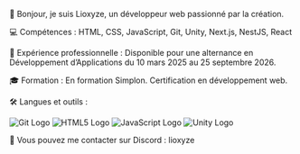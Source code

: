 👋 Bonjour, je suis Lioxyze, un développeur web passionné par la création.

💻 Compétences : HTML, CSS, JavaScript, Git, Unity, Next.js, NestJS, React

🚀 Expérience professionnelle : Disponible pour une alternance en Développement d’Applications du 10 mars 2025 au 25 septembre 2026.

🎓 Formation : En formation Simplon. Certification en développement web.

🛠️ Langues et outils :

![Git Logo](https://github.com/Lioxyze/.github/assets/160881557/638dfb6b-5524-4d96-9753-b7c0908fdb15)
![HTML5 Logo](https://github.com/Lioxyze/.github/assets/160881557/414c24c6-73a9-435b-a31e-8a509c1f18b6)
![JavaScript Logo](https://github.com/Lioxyze/.github/assets/160881557/8c0043c8-df87-4a9c-a33a-b5574db74ac9)
![Unity Logo](https://github.com/Lioxyze/.github/assets/160881557/97bdcf98-9328-49be-9f85-eb0a84ade3a9)



📧 Vous pouvez me contacter sur Discord : lioxyze


